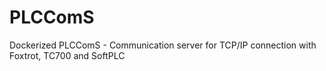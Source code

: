 # PLCComS
Dockerized PLCComS - Communication server for TCP/IP connection with Foxtrot, TC700 and SoftPLC
